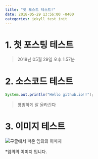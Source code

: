 ```yaml
---
title: "첫 포스트 테스트!"
date: 2018-05-29 13:56:00 -0400
categories: jekyll test init
---
```

# 1. 첫 포스팅 테스트
> 2018년 05월 29일 오후 1:57분


# 2. 소스코드 테스트
```java
System.out.println("Hello github.io!!");
```
> 평범하게 잘 올라간다

# 3. 이미지 테스트
![구글에서 퍼온 임의의 이미지](https://hipnewjersey.com/wp-content/uploads/2017/03/635931454283260107208050452_spring-02-672x372.jpg)

*임의의 이미지 입니다.
